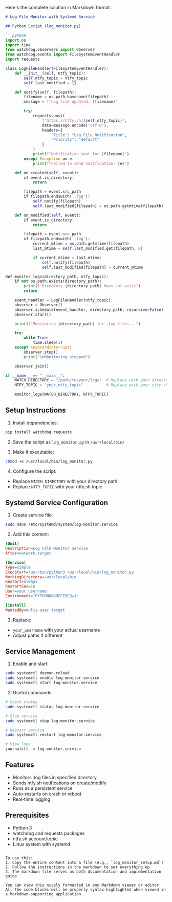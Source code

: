 Here's the complete solution in Markdown format:

```markdown
# Log File Monitor with Systemd Service

## Python Script (log_monitor.py)

```python
import os
import time
from watchdog.observers import Observer
from watchdog.events import FileSystemEventHandler
import requests

class LogFileHandler(FileSystemEventHandler):
    def __init__(self, ntfy_topic):
        self.ntfy_topic = ntfy_topic
        self.last_modified = {}

    def notify(self, filepath):
        filename = os.path.basename(filepath)
        message = f"Log file updated: {filename}"

        try:
            requests.post(
                f"https://ntfy.sh/{self.ntfy_topic}",
                data=message.encode('utf-8'),
                headers={
                    "Title": "Log File Notification",
                    "Priority": "default"
                }
            )
            print(f"Notification sent for {filename}")
        except Exception as e:
            print(f"Failed to send notification: {e}")

    def on_created(self, event):
        if event.is_directory:
            return

        filepath = event.src_path
        if filepath.endswith('.log'):
            self.notify(filepath)
            self.last_modified[filepath] = os.path.getmtime(filepath)

    def on_modified(self, event):
        if event.is_directory:
            return

        filepath = event.src_path
        if filepath.endswith('.log'):
            current_mtime = os.path.getmtime(filepath)
            last_mtime = self.last_modified.get(filepath, 0)

            if current_mtime > last_mtime:
                self.notify(filepath)
                self.last_modified[filepath] = current_mtime

def monitor_logs(directory_path, ntfy_topic):
    if not os.path.exists(directory_path):
        print(f"Directory {directory_path} does not exist")
        return

    event_handler = LogFileHandler(ntfy_topic)
    observer = Observer()
    observer.schedule(event_handler, directory_path, recursive=False)
    observer.start()

    print(f"Monitoring {directory_path} for .log files...")

    try:
        while True:
            time.sleep(1)
    except KeyboardInterrupt:
        observer.stop()
        print("\nMonitoring stopped")

    observer.join()

if __name__ == "__main__":
    WATCH_DIRECTORY = "/path/to/your/logs"  # Replace with your directory path
    NTFY_TOPIC = "your_ntfy_topic"          # Replace with your ntfy.sh topic

    monitor_logs(WATCH_DIRECTORY, NTFY_TOPIC)
```

## Setup Instructions

1. Install dependencies:
```bash
pip install watchdog requests
```

2. Save the script as `log_monitor.py` in `/usr/local/bin/`

3. Make it executable:
```bash
chmod +x /usr/local/bin/log_monitor.py
```

4. Configure the script:
- Replace `WATCH_DIRECTORY` with your directory path
- Replace `NTFY_TOPIC` with your ntfy.sh topic

## Systemd Service Configuration

1. Create service file:
```bash
sudo nano /etc/systemd/system/log-monitor.service
```

2. Add this content:
```ini
[Unit]
Description=Log File Monitor Service
After=network.target

[Service]
Type=simple
ExecStart=/usr/bin/python3 /usr/local/bin/log_monitor.py
WorkingDirectory=/usr/local/bin
Restart=always
RestartSec=10
User=your_username
Environment="PYTHONUNBUFFERED=1"

[Install]
WantedBy=multi-user.target
```

3. Replace:
- `your_username` with your actual username
- Adjust paths if different

## Service Management

1. Enable and start:
```bash
sudo systemctl daemon-reload
sudo systemctl enable log-monitor.service
sudo systemctl start log-monitor.service
```

2. Useful commands:
```bash
# Check status
sudo systemctl status log-monitor.service

# Stop service
sudo systemctl stop log-monitor.service

# Restart service
sudo systemctl restart log-monitor.service

# View logs
journalctl -u log-monitor.service
```

## Features
- Monitors .log files in specified directory
- Sends ntfy.sh notifications on create/modify
- Runs as a persistent service
- Auto-restarts on crash or reboot
- Real-time logging

## Prerequisites
- Python 3
- watchdog and requests packages
- ntfy.sh account/topic
- Linux system with systemd
```

To use this:
1. Copy the entire content into a file (e.g., `log_monitor_setup.md`)
2. Follow the instructions in the markdown to set everything up
3. The markdown file serves as both documentation and implementation guide

You can view this nicely formatted in any Markdown viewer or editor. All the code blocks will be properly syntax-highlighted when viewed in a Markdown-supporting application.
